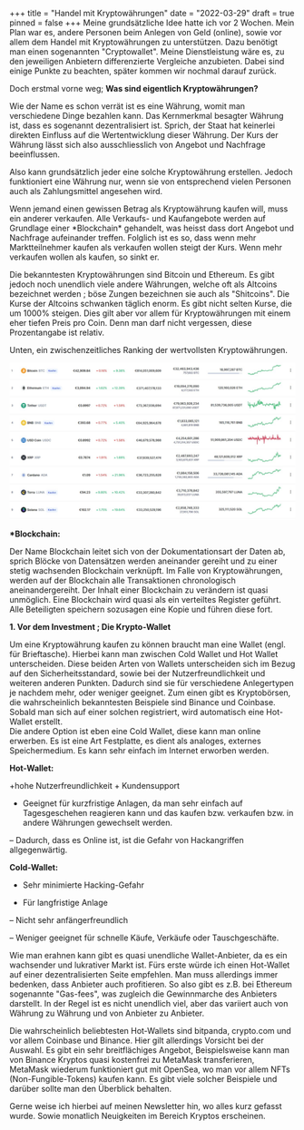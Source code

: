 +++
title = "Handel mit Kryptowährungen"
date = "2022-03-29"
draft = true
pinned = false
+++
Meine grundsätzliche Idee hatte ich vor 2 Wochen. Mein Plan war es, andere Personen beim Anlegen von Geld (online), sowie vor allem dem Handel mit Kryptowährungen zu unterstützen. Dazu benötigt man einen sogenannten "Cryptowallet". Meine Dienstleistung wäre es, zu den jeweiligen Anbietern differenzierte Vergleiche anzubieten. Dabei sind einige Punkte zu beachten, später kommen wir nochmal darauf zurück.

Doch erstmal vorne weg; **Was sind eigentlich Kryptowährungen?**

Wie der Name es schon verrät ist es eine Währung, womit man verschiedene Dinge bezahlen kann. Das Kernmerkmal besagter Währung ist, dass es sogenannt dezentralisiert ist. Sprich, der Staat hat keinerlei direkten Einfluss auf die Wertentwicklung dieser Währung. Der Kurs der Währung lässt sich also ausschliesslich von Angebot und Nachfrage beeinflussen. 

Also kann grundsätzlich jeder eine solche Kryptowährung erstellen. Jedoch funktioniert eine Währung nur, wenn sie von entsprechend vielen Personen auch als Zahlungsmittel angesehen wird.

Wenn jemand einen gewissen Betrag als Kryptowährung kaufen will, muss ein anderer verkaufen. Alle Verkaufs- und Kaufangebote werden auf Grundlage einer \*Blockchain\* gehandelt, was heisst dass dort Angebot und Nachfrage aufeinander treffen. Folglich ist es so, dass wenn mehr Marktteilnehmer kaufen als verkaufen wollen steigt der Kurs. Wenn mehr verkaufen wollen als kaufen, so sinkt er. 

Die bekanntesten Kryptowährungen sind Bitcoin und Ethereum. Es gibt jedoch noch unendlich viele andere Währungen, welche oft als Altcoins bezeichnet werden ; böse Zungen bezeichnen sie auch als "Shitcoins". Die Kurse der Altcoins schwanken täglich enorm. Es gibt nicht selten Kurse, die um 1000% steigen. Dies gilt aber vor allem für Kryptowährungen mit einem eher tiefen Preis pro Coin. Denn man darf nicht vergessen, diese Prozentangabe ist relativ. 

Unten, ein zwischenzeitliches Ranking der wertvollsten Kryptowährungen.

![](kryptowährungen.jpeg)

**\*Blockchain:**

Der Name Blockchain leitet sich von der Dokumentationsart der Daten ab, sprich Blöcke von Datensätzen werden aneinander gereiht und zu einer stetig wachsenden Blockchain verknüpft. Im Falle von Kryptowährungen, werden auf der Blockchain alle Transaktionen chronologisch aneinandergereiht. Der Inhalt einer Blockchain zu verändern ist quasi unmöglich. Eine Blockchain wird quasi als ein verteiltes Register geführt. Alle Beteiligten speichern sozusagen eine Kopie und führen diese fort.



**1. Vor dem Investment ; Die Krypto-Wallet**

Um eine Kryptowährung kaufen zu können braucht man eine Wallet (engl. für Brieftasche). Hierbei kann man zwischen Cold Wallet und Hot Wallet unterscheiden. Diese beiden Arten von Wallets unterscheiden sich im Bezug auf den Sicherheitsstandard, sowie bei der Nutzerfreundlichkeit und weiteren anderen Punkten. Dadurch sind sie für verschiedene Anlegertypen je nachdem mehr, oder weniger geeignet. Zum einen gibt es Kryptobörsen, die wahrscheinlich bekanntesten Beispiele sind Binance und Coinbase. Sobald man sich auf einer solchen registriert, wird automatisch eine Hot-Wallet erstellt. \
Die andere Option ist eben eine Cold Wallet, diese kann man online erwerben. Es ist eine Art Festplatte, es dient als analoges, externes Speichermedium. Es kann sehr einfach im Internet erworben werden. 

**Hot-Wallet:**

+hohe Nutzerfreundlichkeit + Kundensupport

+ Geeignet für kurzfristige Anlagen, da man sehr einfach auf Tagesgeschehen reagieren kann und das kaufen bzw. verkaufen bzw. in andere Währungen gewechselt werden.

–  Dadurch, dass es Online ist, ist die Gefahr von Hackangriffen allgegenwärtig.

**Cold-Wallet:**

+ Sehr minimierte Hacking-Gefahr

+ Für langfristige Anlage

–  Nicht sehr anfängerfreundlich 

– Weniger geeignet für schnelle Käufe, Verkäufe oder Tauschgeschäfte.



Wie man erahnen kann gibt es quasi unendliche Wallet-Anbieter, da es ein wachsender und lukrativer Markt ist. Fürs erste würde ich einen Hot-Wallet auf einer dezentralisierten Seite empfehlen. Man muss allerdings immer bedenken, dass Anbieter auch profitieren. So also gibt es z.B. bei Ethereum sogenannte "Gas-fees", was zugleich die Gewinnmarche des Anbieters darstellt. In der Regel ist es nicht unendlich viel, aber das variiert auch von Währung zu Währung und von Anbieter zu Anbieter.



Die wahrscheinlich beliebtesten Hot-Wallets sind bitpanda, crypto.com und vor allem Coinbase und Binance. Hier gilt allerdings Vorsicht bei der Auswahl. Es gibt ein sehr breitflächiges Angebot, Beispielsweise kann man von  Binance Kryptos quasi kostenfrei zu MetaMask transferieren, MetaMask wiederum funktioniert gut mit OpenSea, wo man vor allem NFTs (Non-Fungible-Tokens) kaufen kann. Es gibt viele solcher Beispiele und darüber sollte man den Überblick behalten. 

Gerne weise ich hierbei auf meinen Newsletter hin, wo alles kurz gefasst wurde. Sowie monatlich Neuigkeiten im Bereich Kryptos erscheinen.